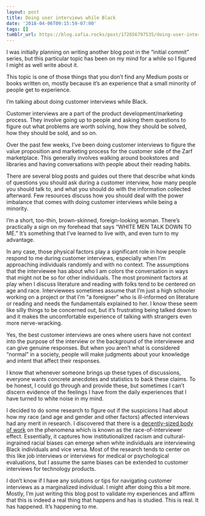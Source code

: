 ```yaml
---
layout: post
title: Doing user interviews while Black
date: '2018-04-06T09:15:59-07:00'
tags: []
tumblr_url: https://blog.safia.rocks/post/172656797535/doing-user-interviews-while-black
---
```

I was initially planning on writing another blog post in the “initial commit” series, but this particular topic has been on my mind for a while so I figured I might as well write about it.

This topic is one of those things that you don’t find any Medium posts or books written on, mostly because it’s an experience that a small minority of people get to experience.

I’m talking about doing customer interviews while Black.

Customer interviews are a part of the product development/marketing process. They involve going up to people and asking them questions to figure out what problems are worth solving, how they should be solved, how they should be sold, and so on.

Over the past few weeks, I’ve been doing customer interviews to figure the value proposition and marketing process for the customer side of the Zarf marketplace. This generally involves walking around bookstores and libraries and having conversations with people about their reading habits.

There are several blog posts and guides out there that describe what kinds of questions you should ask during a customer interview, how many people you should talk to, and what you should do with the information collected afterward. Few resources discuss how you should deal with the power imbalance that comes with doing customer interviews while being a minority.

I’m a short, too-thin, brown-skinned, foreign-looking woman. There’s practically a sign on my forehead that says “WHITE MEN TALK DOWN TO ME.” It’s something that I’ve learned to live with, and even turn to my advantage.

In any case, those physical factors play a significant role in how people respond to me during customer interviews, especially when I’m approaching individuals randomly and with no context. The assumptions that the interviewee has about who I am colors the conversation in ways that might not be so for other individuals. The most prominent factors at play when I discuss literature and reading with folks tend to be centered on age and race. Interviewees sometimes assume that I’m just a high schooler working on a project or that I’m “a foreigner” who is ill-informed on literature or reading and needs the fundamentals explained to her. I know these seem like silly things to be concerned out, but it’s frustrating being talked down to and it makes the uncomfortable experience of talking with strangers even more nerve-wracking.

Yes, the best customer interviews are ones where users have not context into the purpose of the interview or the background of the interviewee and can give genuine responses. But when you aren’t what is considered “normal” in a society, people will make judgments about your knowledge and intent that affect their responses.

I know that whenever someone brings up these types of discussions, everyone wants concrete anecdotes and statistics to back these claims. To be honest, I could go through and provide these, but sometimes I can’t discern evidence of the feelings I have from the daily experiences that I have turned to white noise in my mind.

I decided to do some research to figure out if the suspicions I had about how my race (and age and gender and other factors) affected interviews had any merit in research. I discovered that there is a [decently-sized body of work](https://scholar.google.com/scholar?hl=en&as_sdt=0%2C14&q=race+of+interviewer+effect&btnG=&oq=race-of-intervi) on the phenomena which is known as the race-of-interviewer effect. Essentially, it captures how institutionalized racism and cultural-ingrained racial biases can emerge when white individuals are interviewing Black individuals and vice versa. Most of the research tends to center on this like job interviews or interviews for medical or psychological evaluations, but I assume the same biases can be extended to customer interviews for technology products.

I don’t know if I have any solutions or tips for navigating customer interviews as a marginalized individual. I might after doing this a bit more. Mostly, I’m just writing this blog post to validate my experiences and affirm that this is indeed a real thing that happens and has is studied. This is real. It has happened. It’s happening to me.

